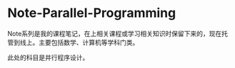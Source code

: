 # Note-Parallel-Programming

Note系列是我的课程笔记，在上相关课程或学习相关知识时保留下来的，现在托管到线上。主要包括数学、计算机等学科门类。

此处的科目是并行程序设计。
